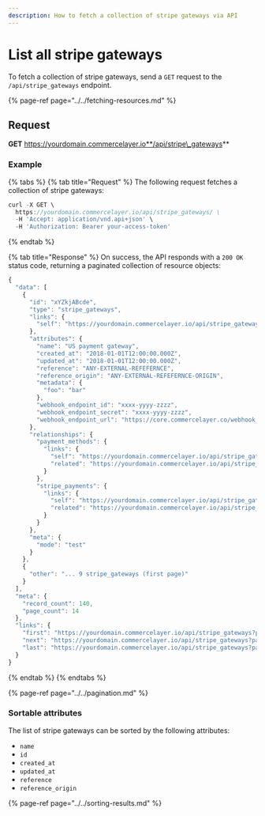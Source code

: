 ```yaml
---
description: How to fetch a collection of stripe gateways via API
---
```


# List all stripe gateways

To fetch a collection of stripe gateways, send a `GET` request to the `/api/stripe_gateways` endpoint.

{% page-ref page="../../fetching-resources.md" %}

## Request

**GET** https://yourdomain.commercelayer.io**/api/stripe\_gateways**

### **Example**

{% tabs %}
{% tab title="Request" %}
The following request fetches a collection of stripe gateways:

```javascript
curl -X GET \
  https://yourdomain.commercelayer.io/api/stripe_gateways/ \
  -H 'Accept: application/vnd.api+json' \
  -H 'Authorization: Bearer your-access-token'
```
{% endtab %}

{% tab title="Response" %}
On success, the API responds with a `200 OK` status code, returning a paginated collection of resource objects:

```javascript
{
  "data": [
    {
      "id": "xYZkjABcde",
      "type": "stripe_gateways",
      "links": {
        "self": "https://yourdomain.commercelayer.io/api/stripe_gateways/xYZkjABcde"
      },
      "attributes": {
        "name": "US payment gateway",
        "created_at": "2018-01-01T12:00:00.000Z",
        "updated_at": "2018-01-01T12:00:00.000Z",
        "reference": "ANY-EXTERNAL-REFEFERNCE",
        "reference_origin": "ANY-EXTERNAL-REFEFERNCE-ORIGIN",
        "metadata": {
          "foo": "bar"
        },
        "webhook_endpoint_id": "xxxx-yyyy-zzzz",
        "webhook_endpoint_secret": "xxxx-yyyy-zzzz",
        "webhook_endpoint_url": "https://core.commercelayer.co/webhook_callbacks/stripe_gateways/xxxxx"
      },
      "relationships": {
        "payment_methods": {
          "links": {
            "self": "https://yourdomain.commercelayer.io/api/stripe_gateways/xYZkjABcde/relationships/payment_methods",
            "related": "https://yourdomain.commercelayer.io/api/stripe_gateways/xYZkjABcde/payment_methods"
          }
        },
        "stripe_payments": {
          "links": {
            "self": "https://yourdomain.commercelayer.io/api/stripe_gateways/xYZkjABcde/relationships/stripe_payments",
            "related": "https://yourdomain.commercelayer.io/api/stripe_gateways/xYZkjABcde/stripe_payments"
          }
        }
      },
      "meta": {
        "mode": "test"
      }
    },
    {
      "other": "... 9 stripe_gateways (first page)"
    }
  ],
  "meta": {
    "record_count": 140,
    "page_count": 14
  },
  "links": {
    "first": "https://yourdomain.commercelayer.io/api/stripe_gateways?page[number]=1&page[size]=10",
    "next": "https://yourdomain.commercelayer.io/api/stripe_gateways?page[number]=2&page[size]=10",
    "last": "https://yourdomain.commercelayer.io/api/stripe_gateways?page[number]=14&page[size]=10"
  }
}
```
{% endtab %}
{% endtabs %}

{% page-ref page="../../pagination.md" %}

### Sortable attributes

The list of stripe gateways can be sorted by the following attributes:

* `name`
* `id`
* `created_at`
* `updated_at`
* `reference`
* `reference_origin`

{% page-ref page="../../sorting-results.md" %}

